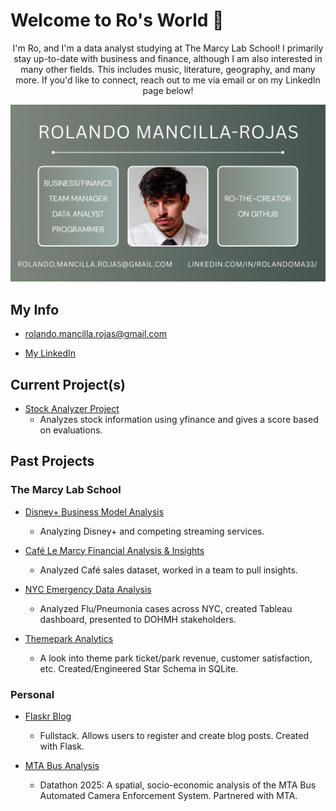 # Welcome to Ro's World 🦝

<p align="center">
I'm Ro, and I'm a data analyst studying at The Marcy Lab School! I primarily stay up-to-date with business and finance, although I am also interested in many other fields. This includes music, literature, geography, and many more. If you'd like to connect, reach out to me via email or on my LinkedIn page below!
</p>

![](github-readme.png)

## My Info

- rolando.mancilla.rojas@gmail.com

- [My LinkedIn](https://www.linkedin.com/in/rolandoma33/)

## Current Project(s)

- [Stock Analyzer Project](https://github.com/ro-the-creator/Stocks-Analysis-Project)
   - Analyzes stock information using yfinance and gives a score based on evaluations.

  
## Past Projects

### The Marcy Lab School
- [Disney+ Business Model Analysis](https://github.com/ro-the-creator/Disney---Streaming-Business-Analysis)
  - Analyzing Disney+ and competing streaming services.

- [Café Le Marcy Financial Analysis & Insights](https://github.com/ro-the-creator/M1-Project--Cafe-Sales)
  - Analyzed Café sales dataset, worked in a team to pull insights.

- [NYC Emergency Data Analysis](https://github.com/ro-the-creator/M2-Final-Project--NYC-Stakeholders)
   - Analyzed Flu/Pneumonia cases across NYC, created Tableau dashboard, presented to DOHMH stakeholders.
 
- [Themepark Analytics](https://github.com/ro-the-creator/M3-Supernova-Analytics)
   - A look into theme park ticket/park revenue, customer satisfaction, etc. Created/Engineered Star Schema in SQLite.
 
### Personal
- [Flaskr Blog](https://github.com/ro-the-creator/blog-flask-project)
   - Fullstack. Allows users to register and create blog posts. Created with Flask.
 
- [MTA Bus Analysis](https://github.com/ro-the-creator/Datathon-MTA-Project)
   - Datathon 2025: A spatial, socio-economic analysis of the MTA Bus Automated Camera Enforcement System. Partnered with MTA.

<!--


- [Music Recommendation Project](https://github.com/ro-the-creator/Spotify-Music-Recommendation)
   - Access to Spotify data using spotipy to curate a tailored playlist based on user listening history.

   
**ro-the-creator/ro-the-creator** is a ✨ _special_ ✨ repository because its `README.md` (this file) appears on your GitHub profile.

Here are some ideas to get you started:

- 🔭 I’m currently working on ...
- 🌱 I’m currently learning ...
- 👯 I’m looking to collaborate on ...
- 🤔 I’m looking for help with ...
- 💬 Ask me about ...
- 📫 How to reach me: ...
- 😄 Pronouns: ...
- ⚡ Fun fact: ...
-->
